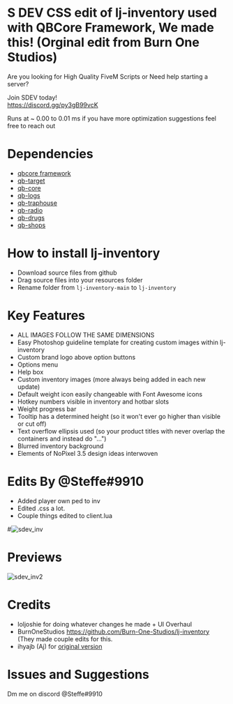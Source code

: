 # S DEV CSS edit of lj-inventory used with QBCore Framework, We made this! (Orginal edit from Burn One Studios)

Are you looking for High Quality FiveM Scripts or Need help starting a server? 

Join SDEV today!
<br>
https://discord.gg/py3gB99vcK

Runs at ~ 0.00 to 0.01 ms if you have more optimization suggestions feel free to reach out

# Dependencies
* [qbcore framework](https://github.com/qbcore-framework)
* [qb-target](https://github.com/BerkieBb/qb-target)
* [qb-core](https://github.com/qbcore-framework/qb-core)
* [qb-logs](https://github.com/qbcore-framework/qb-logs)
* [qb-traphouse](https://github.com/qbcore-framework/qb-traphouse)
* [qb-radio](https://github.com/qbcore-framework/qb-radio)
* [qb-drugs](https://github.com/qbcore-framework/qb-drugs)
* [qb-shops](https://github.com/qbcore-framework/qb-shops)

# How to install lj-inventory
* Download source files from github
* Drag source files into your resources folder
* Rename folder from `lj-inventory-main` to `lj-inventory`

# Key Features
* ALL IMAGES FOLLOW THE SAME DIMENSIONS
* Easy Photoshop guideline template for creating custom images within lj-inventory
* Custom brand logo above option buttons
* Options menu
* Help box 
* Custom inventory images (more always being added in each new update)
* Default weight icon easily changeable with Font Awesome icons
* Hotkey numbers visible in inventory and hotbar slots
* Weight progress bar
* Tooltip has a determined height (so it won't ever go higher than visible or cut off)
* Text overflow ellipsis used (so your product titles with never overlap the containers and instead do "...")
* Blurred inventory background
* Elements of NoPixel 3.5 design ideas interwoven

# Edits By @Steffe#9910

* Added player own ped to inv
* Edited .css a lot.
* Couple things edited to client.lua

#![sdev_inv](https://user-images.githubusercontent.com/95856241/185098175-b384b6c6-b00d-4c95-a0d4-de2fff6f3cdb.png)


# Previews
![sdev_inv2](https://user-images.githubusercontent.com/95856241/185098188-ee775cb8-de44-4ac1-98d0-b9668a7f1129.png)


# Credits
* loljoshie for doing whatever changes he made + UI Overhaul
* BurnOneStudios https://github.com/Burn-One-Studios/lj-inventory (They made couple edits for this.
* ihyajb (Aj) for [original version](https://github.com/ihyajb/aj-inventory)

# Issues and Suggestions
Dm me on discord @Steffe#9910
